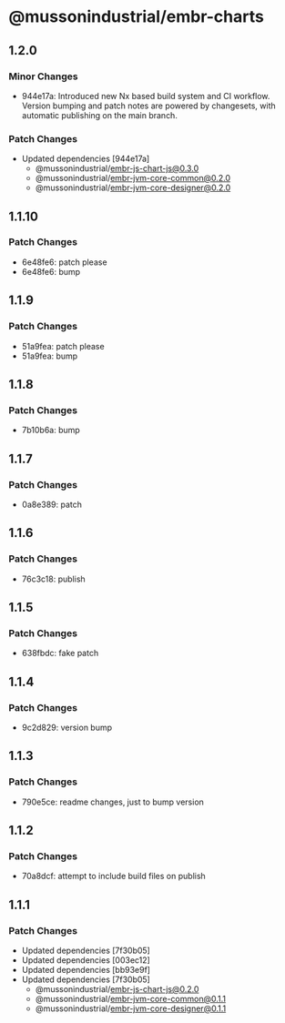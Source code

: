 # @mussonindustrial/embr-charts

## 1.2.0

### Minor Changes

- 944e17a: Introduced new Nx based build system and CI workflow. Version bumping and patch notes are powered by changesets, with automatic publishing on the main branch.

### Patch Changes

- Updated dependencies [944e17a]
  - @mussonindustrial/embr-js-chart-js@0.3.0
  - @mussonindustrial/embr-jvm-core-common@0.2.0
  - @mussonindustrial/embr-jvm-core-designer@0.2.0

## 1.1.10

### Patch Changes

- 6e48fe6: patch please
- 6e48fe6: bump

## 1.1.9

### Patch Changes

- 51a9fea: patch please
- 51a9fea: bump

## 1.1.8

### Patch Changes

- 7b10b6a: bump

## 1.1.7

### Patch Changes

- 0a8e389: patch

## 1.1.6

### Patch Changes

- 76c3c18: publish

## 1.1.5

### Patch Changes

- 638fbdc: fake patch

## 1.1.4

### Patch Changes

- 9c2d829: version bump

## 1.1.3

### Patch Changes

- 790e5ce: readme changes, just to bump version

## 1.1.2

### Patch Changes

- 70a8dcf: attempt to include build files on publish

## 1.1.1

### Patch Changes

- Updated dependencies [7f30b05]
- Updated dependencies [003ec12]
- Updated dependencies [bb93e9f]
- Updated dependencies [7f30b05]
  - @mussonindustrial/embr-js-chart-js@0.2.0
  - @mussonindustrial/embr-jvm-core-common@0.1.1
  - @mussonindustrial/embr-jvm-core-designer@0.1.1
